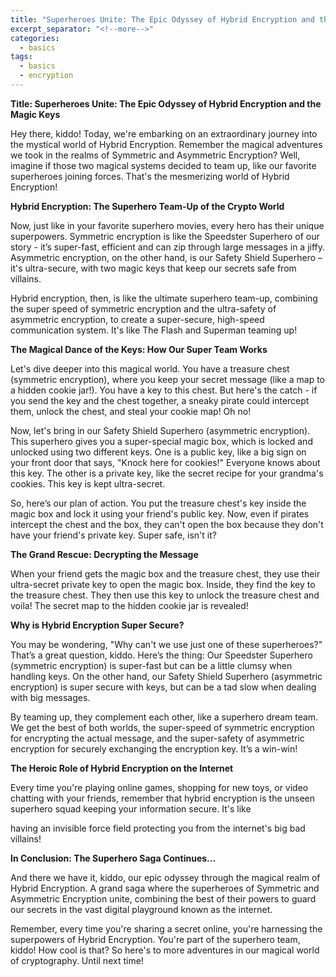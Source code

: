 ```yaml
---
title: "Superheroes Unite: The Epic Odyssey of Hybrid Encryption and the Magic Keys"
excerpt_separator: "<!--more-->"
categories:
  - basics
tags:
  - basics
  - encryption
---
```


**Title: Superheroes Unite: The Epic Odyssey of Hybrid Encryption and the Magic Keys**

Hey there, kiddo! Today, we're embarking on an extraordinary journey into the mystical world of Hybrid Encryption. Remember the magical adventures we took in the realms of Symmetric and Asymmetric Encryption? Well, imagine if those two magical systems decided to team up, like our favorite superheroes joining forces. That's the mesmerizing world of Hybrid Encryption!

**Hybrid Encryption: The Superhero Team-Up of the Crypto World**

Now, just like in your favorite superhero movies, every hero has their unique superpowers. Symmetric encryption is like the Speedster Superhero of our story - it’s super-fast, efficient and can zip through large messages in a jiffy. Asymmetric encryption, on the other hand, is our Safety Shield Superhero – it's ultra-secure, with two magic keys that keep our secrets safe from villains. 

Hybrid encryption, then, is like the ultimate superhero team-up, combining the super speed of symmetric encryption and the ultra-safety of asymmetric encryption, to create a super-secure, high-speed communication system. It's like The Flash and Superman teaming up!

**The Magical Dance of the Keys: How Our Super Team Works**

Let's dive deeper into this magical world. You have a treasure chest (symmetric encryption), where you keep your secret message (like a map to a hidden cookie jar!). You have a key to this chest. But here's the catch - if you send the key and the chest together, a sneaky pirate could intercept them, unlock the chest, and steal your cookie map! Oh no!

Now, let's bring in our Safety Shield Superhero (asymmetric encryption). This superhero gives you a super-special magic box, which is locked and unlocked using two different keys. One is a public key, like a big sign on your front door that says, "Knock here for cookies!" Everyone knows about this key. The other is a private key, like the secret recipe for your grandma's cookies. This key is kept ultra-secret.

So, here’s our plan of action. You put the treasure chest's key inside the magic box and lock it using your friend's public key. Now, even if pirates intercept the chest and the box, they can't open the box because they don't have your friend's private key. Super safe, isn't it?

**The Grand Rescue: Decrypting the Message**

When your friend gets the magic box and the treasure chest, they use their ultra-secret private key to open the magic box. Inside, they find the key to the treasure chest. They then use this key to unlock the treasure chest and voila! The secret map to the hidden cookie jar is revealed!

**Why is Hybrid Encryption Super Secure?**

You may be wondering, "Why can't we use just one of these superheroes?" That’s a great question, kiddo. Here’s the thing: Our Speedster Superhero (symmetric encryption) is super-fast but can be a little clumsy when handling keys. On the other hand, our Safety Shield Superhero (asymmetric encryption) is super secure with keys, but can be a tad slow when dealing with big messages.

By teaming up, they complement each other, like a superhero dream team. We get the best of both worlds, the super-speed of symmetric encryption for encrypting the actual message, and the super-safety of asymmetric encryption for securely exchanging the encryption key. It’s a win-win!

**The Heroic Role of Hybrid Encryption on the Internet**

Every time you're playing online games, shopping for new toys, or video chatting with your friends, remember that hybrid encryption is the unseen superhero squad keeping your information secure. It's like

 having an invisible force field protecting you from the internet's big bad villains!

**In Conclusion: The Superhero Saga Continues...**

And there we have it, kiddo, our epic odyssey through the magical realm of Hybrid Encryption. A grand saga where the superheroes of Symmetric and Asymmetric Encryption unite, combining the best of their powers to guard our secrets in the vast digital playground known as the internet.

Remember, every time you're sharing a secret online, you're harnessing the superpowers of Hybrid Encryption. You're part of the superhero team, kiddo! How cool is that? So here's to more adventures in our magical world of cryptography. Until next time!

